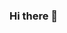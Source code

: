 ### Hi there 👋

<!--
**uyenle2000/uyenle2000** is a ✨ _special_ ✨ repository because its `README.md` (this file) appears on your GitHub profile.


